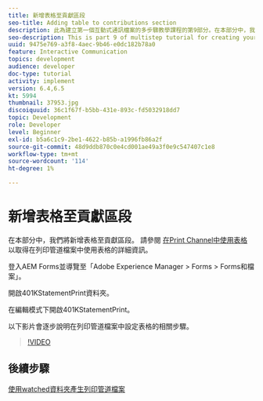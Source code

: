 ```yaml
---
title: 新增表格至貢獻區段
seo-title: Adding table to contributions section
description: 此為建立第一個互動式通訊檔案的多步驟教學課程的第9部分。在本部分中，我們會將表格新增至貢獻區段。
seo-description: This is part 9 of multistep tutorial for creating your first interactive communication document.In this part, we will add a table to the contributions section.
uuid: 9475e769-a3f8-4aec-9b46-e0dc182b78a0
feature: Interactive Communication
topics: development
audience: developer
doc-type: tutorial
activity: implement
version: 6.4,6.5
kt: 5994
thumbnail: 37953.jpg
discoiquuid: 36c1f67f-b5bb-431e-893c-fd5032918dd7
topic: Development
role: Developer
level: Beginner
exl-id: b5a6c1c9-2be1-4622-b85b-a1996fb86a2f
source-git-commit: 48d9ddb870c0e4cd001ae49a3f0e9c547407c1e8
workflow-type: tm+mt
source-wordcount: '114'
ht-degree: 1%

---
```


# 新增表格至貢獻區段

在本部分中，我們將新增表格至貢獻區段。
請參閱 [在Print Channel中使用表格](/help/forms/interactive-communications/table-in-print-channel-documents-video-use.md) 以取得在列印管道檔案中使用表格的詳細資訊。

登入AEM Forms並導覽至「Adobe Experience Manager > Forms > Forms和檔案」。

開啟401KStatementPrint資料夾。

在編輯模式下開啟401KStatementPrint。

以下影片會逐步說明在列印管道檔案中設定表格的相關步驟。

>[!VIDEO](https://video.tv.adobe.com/v/27769?quality=12&learn=on)

## 後續步驟

[使用watched資料夾產生列印管道檔案](./using-watched-folder-to-generate-document.md)